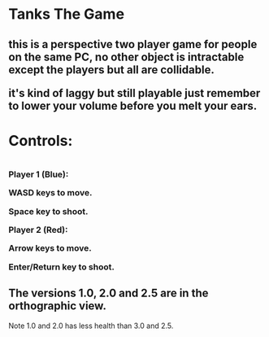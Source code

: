<h1>Tanks The Game</h1>

<h2>this is a perspective two player game for people on the same PC, no other object is intractable except the players but all are collidable.

it's kind of laggy but still playable just remember to lower your volume before you melt your ears.</h2>

<div><h1>Controls:<h1>

 <h3>Player 1 (Blue):
 
  WASD keys to move.
  
  Space key to shoot.

 Player 2 (Red):
 
  Arrow keys to move.
  
  Enter/Return key to shoot.</h3>
  <div>
  
<h2>The versions 1.0, 2.0 and 2.5 are in the orthographic view.</h2>

<p>Note 1.0 and 2.0 has less health than 3.0 and 2.5.</p>
